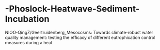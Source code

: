 # -Phoslock-Heatwave-Sediment-Incubation
NIOO-QingZ/Geertruidenberg_Mesocosms: Towards climate-robust water quality management: testing the efficacy of different eutrophication control measures during a heat
